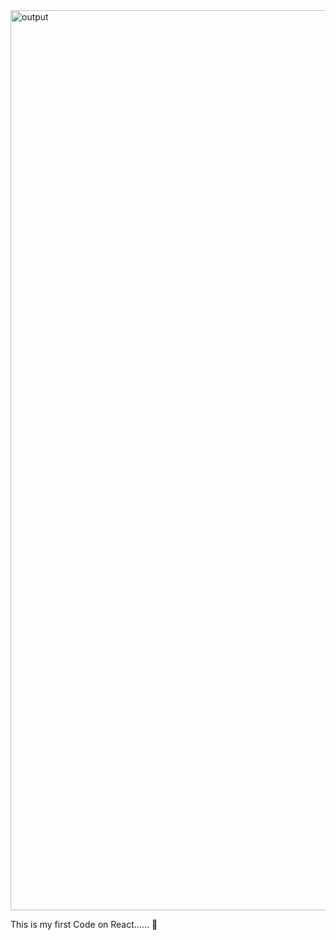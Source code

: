 <img width="1440" alt="output" src="https://user-images.githubusercontent.com/94538837/193423608-cfb07089-3296-4d1c-a149-c42467b3c44b.png">

This is my first Code on React......
🐑
